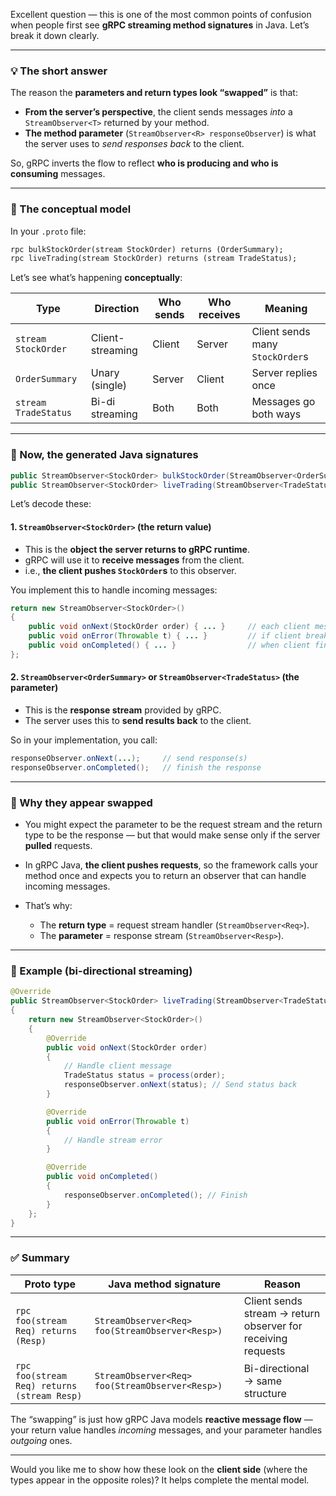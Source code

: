 Excellent question — this is one of the most common points of confusion when people first see **gRPC streaming method signatures** in Java.
Let’s break it down clearly.

---

### 💡 The short answer

The reason the **parameters and return types look “swapped”** is that:

* **From the server’s perspective**, the client sends messages *into* a `StreamObserver<T>` returned by your method.
* **The method parameter** (`StreamObserver<R> responseObserver`) is what the server uses to *send responses back* to the client.

So, gRPC inverts the flow to reflect **who is producing and who is consuming** messages.

---

### 🧠 The conceptual model

In your `.proto` file:

```proto
rpc bulkStockOrder(stream StockOrder) returns (OrderSummary);
rpc liveTrading(stream StockOrder) returns (stream TradeStatus);
```

Let’s see what’s happening **conceptually**:

| Type                 | Direction        | Who sends | Who receives | Meaning                         |
| -------------------- | ---------------- | --------- | ------------ | ------------------------------- |
| `stream StockOrder`  | Client-streaming | Client    | Server       | Client sends many `StockOrder`s |
| `OrderSummary`       | Unary (single)   | Server    | Client       | Server replies once             |
| `stream TradeStatus` | Bi-di streaming  | Both      | Both         | Messages go both ways           |

---

### 🧩 Now, the generated Java signatures

```java
public StreamObserver<StockOrder> bulkStockOrder(StreamObserver<OrderSummary> responseObserver)
public StreamObserver<StockOrder> liveTrading(StreamObserver<TradeStatus> responseObserver)
```

Let’s decode these:

#### 1. `StreamObserver<StockOrder>` (the return value)

* This is the **object the server returns to gRPC runtime**.
* gRPC will use it to **receive messages** from the client.
* i.e., **the client pushes `StockOrder`s** to this observer.

You implement this to handle incoming messages:

```java
return new StreamObserver<StockOrder>() 
{
    public void onNext(StockOrder order) { ... }     // each client message
    public void onError(Throwable t) { ... }         // if client breaks stream
    public void onCompleted() { ... }                // when client finishes sending
};
```

#### 2. `StreamObserver<OrderSummary>` or `StreamObserver<TradeStatus>` (the parameter)

* This is the **response stream** provided by gRPC.
* The server uses this to **send results back** to the client.

So in your implementation, you call:

```java
responseObserver.onNext(...);     // send response(s)
responseObserver.onCompleted();   // finish the response
```

---

### 🔄 Why they appear swapped

* You might expect the parameter to be the request stream and the return type to be the response — but that would make sense only if the server **pulled** requests.
* In gRPC Java, **the client pushes requests**, so the framework calls your method once and expects you to return an observer that can handle incoming messages.
* That’s why:

    * The **return type** = request stream handler (`StreamObserver<Req>`).
    * The **parameter** = response stream (`StreamObserver<Resp>`).

---

### 🧩 Example (bi-directional streaming)

```java
@Override
public StreamObserver<StockOrder> liveTrading(StreamObserver<TradeStatus> responseObserver) 
{
    return new StreamObserver<StockOrder>() 
    {
        @Override
        public void onNext(StockOrder order) 
        {
            // Handle client message
            TradeStatus status = process(order);
            responseObserver.onNext(status); // Send status back
        }

        @Override
        public void onError(Throwable t) 
        {
            // Handle stream error
        }

        @Override
        public void onCompleted() 
        {
            responseObserver.onCompleted(); // Finish
        }
    };
}
```

---

### ✅ Summary

| Proto type                                  | Java method signature                           | Reason                                                       |
| ------------------------------------------- | ----------------------------------------------- | ------------------------------------------------------------ |
| `rpc foo(stream Req) returns (Resp)`        | `StreamObserver<Req> foo(StreamObserver<Resp>)` | Client sends stream → return observer for receiving requests |
| `rpc foo(stream Req) returns (stream Resp)` | `StreamObserver<Req> foo(StreamObserver<Resp>)` | Bi-directional → same structure                              |

The “swapping” is just how gRPC Java models **reactive message flow** — your return value handles *incoming* messages, and your parameter handles *outgoing* ones.

---

Would you like me to show how these look on the **client side** (where the types appear in the opposite roles)? It helps complete the mental model.
